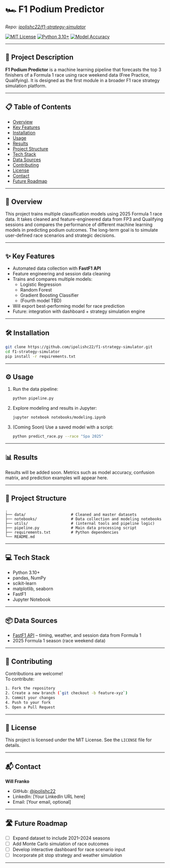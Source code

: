 # 🏎️ F1 Podium Predictor

_Repo: [ipolishc22/f1-strategy-simulator](https://github.com/ipolishc22/f1-strategy-simulator)_

[![MIT License](https://img.shields.io/badge/License-MIT-blue.svg)]()
[![Python 3.10+](https://img.shields.io/badge/python-3.10%2B-green.svg)]()
[![Model Accuracy](https://img.shields.io/badge/accuracy-TBD-yellow.svg)]()

---

## 🚀 Project Description

**F1 Podium Predictor** is a machine learning pipeline that forecasts the top 3 finishers of a Formula 1 race using race weekend data (Free Practice, Qualifying). It is designed as the first module in a broader F1 race strategy simulation platform.

---

## 📋 Table of Contents

- [Overview](#overview)
- [Key Features](#key-features)
- [Installation](#installation)
- [Usage](#usage)
- [Results](#results)
- [Project Structure](#project-structure)
- [Tech Stack](#tech-stack)
- [Data Sources](#data-sources)
- [Contributing](#contributing)
- [License](#license)
- [Contact](#contact)
- [Future Roadmap](#future-roadmap)

---

## 🏁 Overview

This project trains multiple classification models using 2025 Formula 1 race data. It takes cleaned and feature-engineered data from FP3 and Qualifying sessions and compares the performance of different machine learning models in predicting podium outcomes. The long-term goal is to simulate user-defined race scenarios and strategic decisions.

---

## ✨ Key Features

- Automated data collection with **FastF1 API**
- Feature engineering and session data cleaning
- Trains and compares multiple models:
  - Logistic Regression
  - Random Forest
  - Gradient Boosting Classifier
  - (Fourth model TBD)
- Will export best-performing model for race prediction
- Future: integration with dashboard + strategy simulation engine

---

## 🛠 Installation

```bash
git clone https://github.com/ipolishc22/f1-strategy-simulator.git
cd f1-strategy-simulator
pip install -r requirements.txt
```

---

## ⚙️ Usage

1. Run the data pipeline:

   ```bash
   python pipeline.py
   ```

2. Explore modeling and results in Jupyter:

   ```bash
   jupyter notebook notebooks/modeling.ipynb
   ```

3. (Coming Soon) Use a saved model with a script:
   ```bash
   python predict_race.py --race "Spa 2025"
   ```

---

## 📊 Results

Results will be added soon. Metrics such as model accuracy, confusion matrix, and prediction examples will appear here.

---

## 📁 Project Structure

```
.
├── data/                    # Cleaned and master datasets
├── notebooks/               # Data collection and modeling notebooks
├── utils/                   # (internal tools and pipeline logic)
├── pipeline.py              # Main data processing script
├── requirements.txt         # Python dependencies
└── README.md
```

---

## 💻 Tech Stack

- Python 3.10+
- pandas, NumPy
- scikit-learn
- matplotlib, seaborn
- FastF1
- Jupyter Notebook

---

## 📦 Data Sources

- [FastF1 API](https://theoehrly.github.io/Fast-F1/) – timing, weather, and session data from Formula 1
- 2025 Formula 1 season (race weekend data)

---

## 🤝 Contributing

Contributions are welcome!  
To contribute:

```bash
1. Fork the repository
2. Create a new branch (`git checkout -b feature-xyz`)
3. Commit your changes
4. Push to your fork
5. Open a Pull Request
```

---

## 📄 License

This project is licensed under the MIT License. See the `LICENSE` file for details.

---

## 📬 Contact

**Will Franko**

- GitHub: [@ipolishc22](https://github.com/ipolishc22)
- LinkedIn: [Your LinkedIn URL here]
- Email: [Your email, optional]

---

## 🛣️ Future Roadmap

- [ ] Expand dataset to include 2021–2024 seasons
- [ ] Add Monte Carlo simulation of race outcomes
- [ ] Develop interactive dashboard for race scenario input
- [ ] Incorporate pit stop strategy and weather simulation

---
